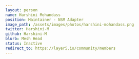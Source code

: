 ```yaml
---
layout: person
name: Harshini Mohandass
position: Maintainer - NSM Adapter
image_path: /assets/images/photos/harshini-mohandass.png
twitter: Harshini-M
github: Harshini-M
blurb: Mesh Head
status: Inactive
redirect_to: https://layer5.io/community/members
---
```


